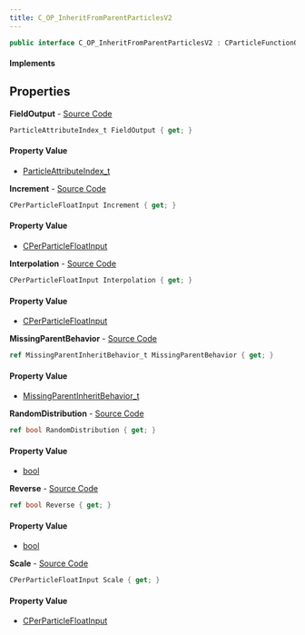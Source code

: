 ```yaml
---
title: C_OP_InheritFromParentParticlesV2
---
```


```csharp
public interface C_OP_InheritFromParentParticlesV2 : CParticleFunctionOperator, CParticleFunction, ISchemaClass<CParticleFunction>, ISchemaClass<CParticleFunctionOperator>, ISchemaClass<C_OP_InheritFromParentParticlesV2>, ISchemaField, ISchemaClass, INativeHandle
```

#### Implements

## Properties

**FieldOutput** - [Source Code](https://github.com/swiftly-solution/swiftlys2/blob/master/managed/src/SwiftlyS2.Generated/Schemas/Interfaces/C_OP_InheritFromParentParticlesV2.cs#L18)

```csharp
ParticleAttributeIndex_t FieldOutput { get; }
```

#### Property Value

- [ParticleAttributeIndex_t](/docs/api/shared/schemadefinitions/particleattributeindex_t)

**Increment** - [Source Code](https://github.com/swiftly-solution/swiftlys2/blob/master/managed/src/SwiftlyS2.Generated/Schemas/Interfaces/C_OP_InheritFromParentParticlesV2.cs#L20)

```csharp
CPerParticleFloatInput Increment { get; }
```

#### Property Value

- [CPerParticleFloatInput](/docs/api/shared/schemadefinitions/cperparticlefloatinput)

**Interpolation** - [Source Code](https://github.com/swiftly-solution/swiftlys2/blob/master/managed/src/SwiftlyS2.Generated/Schemas/Interfaces/C_OP_InheritFromParentParticlesV2.cs#L28)

```csharp
CPerParticleFloatInput Interpolation { get; }
```

#### Property Value

- [CPerParticleFloatInput](/docs/api/shared/schemadefinitions/cperparticlefloatinput)

**MissingParentBehavior** - [Source Code](https://github.com/swiftly-solution/swiftlys2/blob/master/managed/src/SwiftlyS2.Generated/Schemas/Interfaces/C_OP_InheritFromParentParticlesV2.cs#L26)

```csharp
ref MissingParentInheritBehavior_t MissingParentBehavior { get; }
```

#### Property Value

- [MissingParentInheritBehavior_t](/docs/api/shared/schemadefinitions/missingparentinheritbehavior_t)

**RandomDistribution** - [Source Code](https://github.com/swiftly-solution/swiftlys2/blob/master/managed/src/SwiftlyS2.Generated/Schemas/Interfaces/C_OP_InheritFromParentParticlesV2.cs#L22)

```csharp
ref bool RandomDistribution { get; }
```

#### Property Value

- [bool](https://learn.microsoft.com/dotnet/api/system.boolean)

**Reverse** - [Source Code](https://github.com/swiftly-solution/swiftlys2/blob/master/managed/src/SwiftlyS2.Generated/Schemas/Interfaces/C_OP_InheritFromParentParticlesV2.cs#L24)

```csharp
ref bool Reverse { get; }
```

#### Property Value

- [bool](https://learn.microsoft.com/dotnet/api/system.boolean)

**Scale** - [Source Code](https://github.com/swiftly-solution/swiftlys2/blob/master/managed/src/SwiftlyS2.Generated/Schemas/Interfaces/C_OP_InheritFromParentParticlesV2.cs#L16)

```csharp
CPerParticleFloatInput Scale { get; }
```

#### Property Value

- [CPerParticleFloatInput](/docs/api/shared/schemadefinitions/cperparticlefloatinput)

